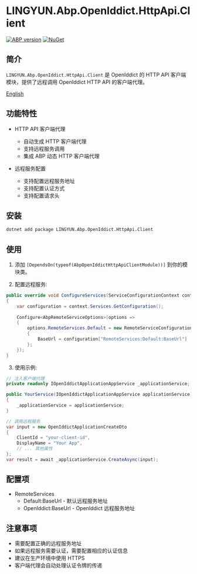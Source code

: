 # LINGYUN.Abp.OpenIddict.HttpApi.Client

[![ABP version](https://img.shields.io/badge/dynamic/xml?style=flat-square&color=yellow&label=abp&query=%2F%2FProject%2FPropertyGroup%2FAbpVersion&url=https%3A%2F%2Fraw.githubusercontent.com%2Fcolinin%2Fabp-next-admin%2Fmaster%2Faspnet-core%2Fmodules%2FopenIddict%2FLINGYUN.Abp.OpenIddict.HttpApi.Client%2FLINGYUN.Abp.OpenIddict.HttpApi.Client.csproj)](https://abp.io)
[![NuGet](https://img.shields.io/nuget/v/LINGYUN.Abp.OpenIddict.HttpApi.Client.svg?style=flat-square)](https://www.nuget.org/packages/LINGYUN.Abp.OpenIddict.HttpApi.Client)

## 简介

`LINGYUN.Abp.OpenIddict.HttpApi.Client` 是 OpenIddict 的 HTTP API 客户端模块，提供了远程调用 OpenIddict HTTP API 的客户端代理。

[English](./README.EN.md)

## 功能特性

* HTTP API 客户端代理
  * 自动生成 HTTP 客户端代理
  * 支持远程服务调用
  * 集成 ABP 动态 HTTP 客户端代理

* 远程服务配置
  * 支持配置远程服务地址
  * 支持配置认证方式
  * 支持配置请求头

## 安装

```bash
dotnet add package LINGYUN.Abp.OpenIddict.HttpApi.Client
```

## 使用

1. 添加 `[DependsOn(typeof(AbpOpenIddictHttpApiClientModule))]` 到你的模块类。

2. 配置远程服务:

```csharp
public override void ConfigureServices(ServiceConfigurationContext context)
{
    var configuration = context.Services.GetConfiguration();
    
    Configure<AbpRemoteServiceOptions>(options =>
    {
        options.RemoteServices.Default = new RemoteServiceConfiguration
        {
            BaseUrl = configuration["RemoteServices:Default:BaseUrl"]
        };
    });
}
```

3. 使用示例:

```csharp
// 注入客户端代理
private readonly IOpenIddictApplicationAppService _applicationService;

public YourService(IOpenIddictApplicationAppService applicationService)
{
    _applicationService = applicationService;
}

// 调用远程服务
var input = new OpenIddictApplicationCreateDto
{
    ClientId = "your-client-id",
    DisplayName = "Your App",
    // ... 其他属性
};
var result = await _applicationService.CreateAsync(input);
```

## 配置项

* RemoteServices
  * Default:BaseUrl - 默认远程服务地址
  * OpenIddict:BaseUrl - OpenIddict 远程服务地址

## 注意事项

* 需要配置正确的远程服务地址
* 如果远程服务需要认证，需要配置相应的认证信息
* 建议在生产环境中使用 HTTPS
* 客户端代理会自动处理认证令牌的传递

